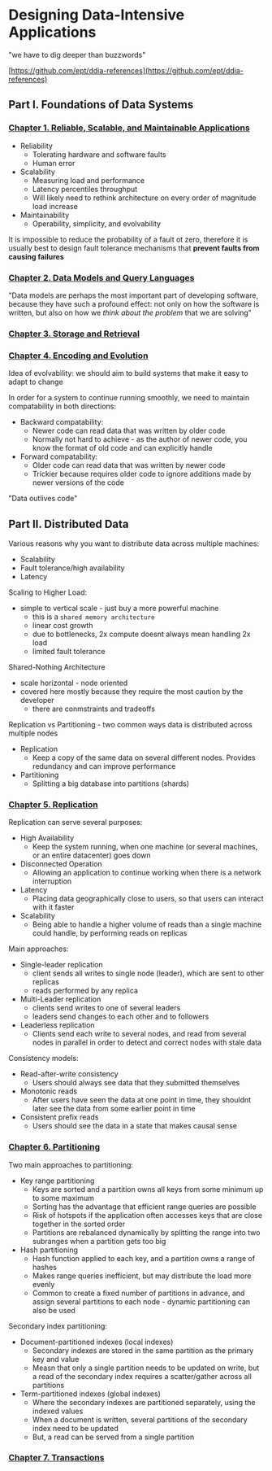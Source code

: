 # Designing Data-Intensive Applications

"we have to dig deeper than buzzwords"

[https://github.com/ept/ddia-references](https://github.com/ept/ddia-references)

## Part I. Foundations of Data Systems

### [Chapter 1. Reliable, Scalable, and Maintainable Applications](./1_1_RELIABLE_SCALABLE_MAINTAINABLE.md)

- Reliability
  - Tolerating hardware and software faults
  - Human error
- Scalability
  - Measuring load and performance
  - Latency percentiles throughput
  - Will likely need to rethink architecture on every order of magnitude load increase
- Maintainability
  - Operability, simplicity, and evolvability

It is impossible to reduce the probability of a fault ot zero, therefore it is usually best to design fault tolerance mechanisms that **prevent faults from causing failures**

### [Chapter 2. Data Models and Query Languages](./1_2_MODELS_LANGAUGES.md)

"Data models are perhaps the most important part of developing software, because they have such a profound effect: not only on how the software is written, but also on how we *think about the problem* that we are solving"

### [Chapter 3. Storage and Retrieval](./1_3_STORAGE_RETRIEVAL.md)

### [Chapter 4. Encoding and Evolution](./1_4_ENCODING_EVOLUTION.md)

Idea of evolvability: we should aim to build systems that make it easy to adapt to change

In order for a system to continue running smoothly, we need to maintain compatability in both directions:

- Backward compatability:
  - Newer code can read data that was written by older code
  - Normally not hard to achieve - as the author of newer code, you know the format of old code and can explicitly handle
- Forward compatability:
  - Older code can read data that was written by newer code
  - Trickier because requires older code to ignore additions made by newer versions of the code

"Data outlives code"

## Part II. Distributed Data

Various reasons why you want to distribute data across multiple machines:

- Scalability
- Fault tolerance/high availability
- Latency

Scaling to Higher Load:

- simple to vertical scale - just buy a more powerful machine
  - this is a `shared memory architecture`
  - linear cost growth
  - due to bottlenecks, 2x compute doesnt always mean handling 2x load
  - limited fault tolerance

Shared-Nothing Architecture

- scale horizontal - node oriented
- covered here mostly because they require the most caution by the developer
  - there are conmstraints and tradeoffs

Replication vs Partitioning - two common ways data is distributed across multiple nodes

- Replication
  - Keep a copy of the same data on several different nodes. Provides redundancy and can improve performance
- Partitioning
  - Splitting a big database into partitions (shards)

### [Chapter 5. Replication](./2_5_REPLICATION.md)

Replication can serve several purposes:

- High Availability
  - Keep the system running, when one machine (or several machines, or an entire datacenter) goes down
- Disconnected Operation
  - Allowing an application to continue working when there is a network interruption
- Latency
  - Placing data geographically close to users, so that users can interact with it faster
- Scalability
  - Being able to handle a higher volume of reads than a single machine could handle, by performing reads on replicas

Main approaches:

- Single-leader replication
  - client sends all writes to single node (leader), which are sent to other replicas
  - reads performed by any replica
- Multi-Leader replication
  - clients send writes to one of several leaders
  - leaders send changes to each other and to followers
- Leaderless replication
  - Clients send each write to several nodes, and read from several nodes in parallel in order to detect and correct nodes with stale data

Consistency models:

- Read-after-write consistency
  - Users should always see data that they submitted themselves
- Monotonic reads
  - After users have seen the data at one point in time, they shouldnt later see the data from some earlier point in time
- Consistent prefix reads
  - Users should see the data in a state that makes causal sense

### [Chapter 6. Partitioning](./2_6_PARTITIONING.md)

Two main approaches to partitioning:

- Key range partitioning
  - Keys are sorted and a partition owns all keys from some minimum up to some maximum
  - Sorting has the advantage that efficient range queries are possible
  - Risk of hotspots if the application often accesses keys that are close together in the sorted order
  - Partitions are rebalanced dynamically by splitting the range into two subranges when a partition gets too big
- Hash partitioning
  - Hash function applied to each key, and a partition owns a range of hashes
  - Makes range queries inefficient, but may distribute the load more evenly
  - Common to create a fixed number of partitions in advance, and assign several partitions to each node - dynamic partitioning can also be used

Secondary index partitioning:

- Document-partitioned indexes (local indexes)
  - Secondary indexes are stored in the same partition as the primary key and value
  - Measn that only a single partition needs to be updated on write, but a read of the secondary index requires a scatter/gather across all partitions
- Term-partitioned indexes (global indexes)
  - Where the secondary indexes are partitioned separately, using the indexed values
  - When a document is written, several partitions of the secondary index need to be updated
  - But, a read can be served from a single partition

### [Chapter 7. Transactions](./2_7_TRANSACTIONS.md)
